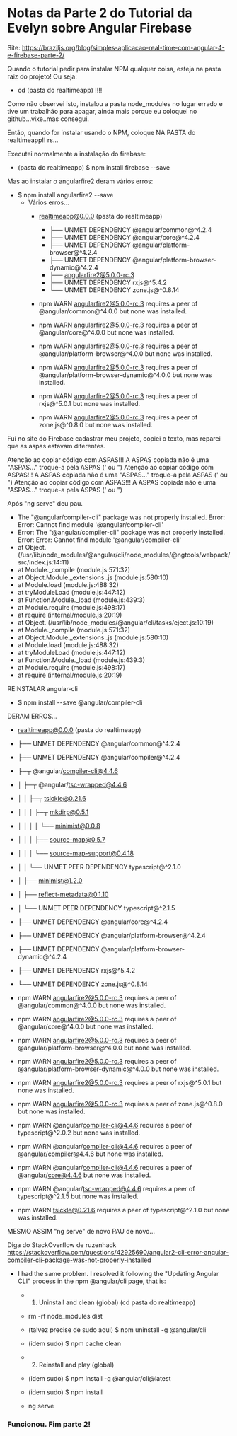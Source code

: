 # Notas da Parte 2 do Tutorial da Evelyn sobre Angular Firebase

Site: 
https://braziljs.org/blog/simples-aplicacao-real-time-com-angular-4-e-firebase-parte-2/

Quando o tutorial pedir para instalar NPM qualquer coisa, esteja na pasta raiz do projeto! Ou seja:

- cd (pasta do realtimeapp) !!!!

Como não observei isto, instalou a pasta node_modules no lugar errado e tive um trabalhão para apagar, ainda mais porque eu coloquei no github...vixe..mas consegui.

Então, quando for instalar usando o NPM, coloque NA PASTA do realtimeapp!! rs...

Executei normalmente a instalação do firebase:
- (pasta do realtimeapp) $ npm install firebase --save

Mas ao instalar o angularfire2 deram vários erros:
- $ npm install angularfire2 --save
  - Vários erros...
    - realtimeapp@0.0.0 (pasta do realtimeapp)
      - ├── UNMET DEPENDENCY @angular/common@^4.2.4
      - ├── UNMET DEPENDENCY @angular/core@^4.2.4
      - ├── UNMET DEPENDENCY @angular/platform-browser@^4.2.4
      - ├── UNMET DEPENDENCY @angular/platform-browser-dynamic@^4.2.4
      - ├── angularfire2@5.0.0-rc.3 
      - ├── UNMET DEPENDENCY rxjs@^5.4.2
      - └── UNMET DEPENDENCY zone.js@^0.8.14

    - npm WARN angularfire2@5.0.0-rc.3 requires a peer of @angular/common@^4.0.0 but none was installed.
    - npm WARN angularfire2@5.0.0-rc.3 requires a peer of @angular/core@^4.0.0 but none was installed.
    - npm WARN angularfire2@5.0.0-rc.3 requires a peer of @angular/platform-browser@^4.0.0 but none was installed.
    - npm WARN angularfire2@5.0.0-rc.3 requires a peer of @angular/platform-browser-dynamic@^4.0.0 but none was installed.
    - npm WARN angularfire2@5.0.0-rc.3 requires a peer of rxjs@^5.0.1 but none was installed.
    - npm WARN angularfire2@5.0.0-rc.3 requires a peer of zone.js@^0.8.0 but none was installed.


Fui no site do Firebase cadastrar meu projeto, copiei o texto, mas reparei que as aspas estavam diferentes.

Atenção ao copiar código com ASPAS!!! A ASPAS copiada não é uma "ASPAS..." troque-a pela ASPAS (' ou ")
Atenção ao copiar código com ASPAS!!! A ASPAS copiada não é uma "ASPAS..." troque-a pela ASPAS (' ou ")
Atenção ao copiar código com ASPAS!!! A ASPAS copiada não é uma "ASPAS..." troque-a pela ASPAS (' ou ")

Após "ng serve" deu pau.
- The "@angular/compiler-cli" package was not properly installed. Error: Error: Cannot find module '@angular/compiler-cli'
- Error: The "@angular/compiler-cli" package was not properly installed. Error: Error: Cannot find module '@angular/compiler-cli'
- at Object.<anonymous> (/usr/lib/node_modules/@angular/cli/node_modules/@ngtools/webpack/src/index.js:14:11)
- at Module._compile (module.js:571:32)
- at Object.Module._extensions..js (module.js:580:10)
- at Module.load (module.js:488:32)
- at tryModuleLoad (module.js:447:12)
- at Function.Module._load (module.js:439:3)
- at Module.require (module.js:498:17)
- at require (internal/module.js:20:19)
- at Object.<anonymous> (/usr/lib/node_modules/@angular/cli/tasks/eject.js:10:19)
- at Module._compile (module.js:571:32)
- at Object.Module._extensions..js (module.js:580:10)
- at Module.load (module.js:488:32)
- at tryModuleLoad (module.js:447:12)
- at Function.Module._load (module.js:439:3)
- at Module.require (module.js:498:17)
- at require (internal/module.js:20:19)
			
			
REINSTALAR angular-cli 
- $ npm install --save @angular/compiler-cli

DERAM ERROS...
- realtimeapp@0.0.0 (pasta do realtimeapp)
- ├── UNMET DEPENDENCY @angular/common@^4.2.4
- ├── UNMET DEPENDENCY @angular/compiler@^4.2.4
- ├─┬ @angular/compiler-cli@4.4.6 
- │ ├─┬ @angular/tsc-wrapped@4.4.6 
- │ │ ├─┬ tsickle@0.21.6 
- │ │ │ ├─┬ mkdirp@0.5.1 
- │ │ │ │ └── minimist@0.0.8 
- │ │ │ ├── source-map@0.5.7 
- │ │ │ └── source-map-support@0.4.18 
- │ │ └── UNMET PEER DEPENDENCY typescript@^2.1.0
- │ ├── minimist@1.2.0 
- │ ├── reflect-metadata@0.1.10 
- │ └── UNMET PEER DEPENDENCY typescript@^2.1.5
- ├── UNMET DEPENDENCY @angular/core@^4.2.4
- ├── UNMET DEPENDENCY @angular/platform-browser@^4.2.4
- ├── UNMET DEPENDENCY @angular/platform-browser-dynamic@^4.2.4
- ├── UNMET DEPENDENCY rxjs@^5.4.2
- └── UNMET DEPENDENCY zone.js@^0.8.14

- npm WARN angularfire2@5.0.0-rc.3 requires a peer of @angular/common@^4.0.0 but none was installed.
- npm WARN angularfire2@5.0.0-rc.3 requires a peer of @angular/core@^4.0.0 but none was installed.
- npm WARN angularfire2@5.0.0-rc.3 requires a peer of @angular/platform-browser@^4.0.0 but none was installed.
- npm WARN angularfire2@5.0.0-rc.3 requires a peer of @angular/platform-browser-dynamic@^4.0.0 but none was installed.
- npm WARN angularfire2@5.0.0-rc.3 requires a peer of rxjs@^5.0.1 but none was installed.
- npm WARN angularfire2@5.0.0-rc.3 requires a peer of zone.js@^0.8.0 but none was installed.
- npm WARN @angular/compiler-cli@4.4.6 requires a peer of typescript@^2.0.2 but none was installed.
- npm WARN @angular/compiler-cli@4.4.6 requires a peer of @angular/compiler@4.4.6 but none was installed.
- npm WARN @angular/compiler-cli@4.4.6 requires a peer of @angular/core@4.4.6 but none was installed.
- npm WARN @angular/tsc-wrapped@4.4.6 requires a peer of typescript@^2.1.5 but none was installed.
- npm WARN tsickle@0.21.6 requires a peer of typescript@^2.1.0 but none was installed.

MESMO ASSIM "ng serve" de novo
PAU de novo...
		
Diga do StackOverflow de ruzenhack
https://stackoverflow.com/questions/42925690/angular2-cli-error-angular-compiler-cli-package-was-not-properly-installed

- I had the same problem. I resolved it following the "Updating Angular CLI" process in the npm @angular/cli page, that is:

  - 1. Uninstall and clean (global)
    (cd pasta do realtimeapp)
  - rm -rf node_modules dist
  - (talvez precise de sudo aqui) $ npm uninstall -g @angular/cli
  - (idem sudo) $ npm cache clean

  - 2. Reinstall and play (global)
  - (idem sudo) $ npm install -g @angular/cli@latest
  - (idem sudo) $ npm install
  - ng serve

### Funcionou. Fim parte 2!
